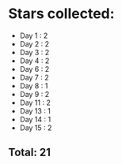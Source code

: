 # Stars collected:
* Day 1 : 2
* Day 2 : 2
* Day 3 : 2
* Day 4 : 2
* Day 6 : 2
* Day 7 : 2
* Day 8 : 1
* Day 9 : 2
* Day 11 : 2
* Day 13 : 1
* Day 14 : 1
* Day 15 : 2

## Total: 21
